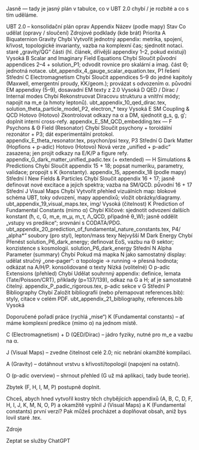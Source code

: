 Jasně — tady je jasný plán v tabulce, co v UBT 2.0 chybí / je rozbité a co s tím uděláme.

UBT 2.0 – konsolidační plán oprav
Appendix	Název (podle mapy)	Stav	Co udělat (opravy / sloučení)	Zdrojové podklady (kde brát)	Priorita
A	Biquaternion Gravity	Chybí	Vytvořit jednotný appendix: metrika, spojení, křivost, topologické invarianty, vazba na komplexní čas; sjednotit notaci.	staré „gravity/QG“ části (hl. článek, dřívější appendixy 1–2, pokud existují)	Vysoká
B	Scalar and Imaginary Field Equations	Chybí	Sloučit původní appendices 2–4 + solution_P1; odvodit rovnice pro skalární a imag. část Θ; jednotná notace.	ubt_appendix_4_gauge_scalar_equation.tex, P1 řešení	Střední
C	Electromagnetism	Chybí	Sloučit appendices 5–9 do jedné kapitoly (Maxwell, emergentní proudy, KK/geom.); provázat s odvozením α.	původní EM appendixy (5–9), dosavadní EM texty z 2.0	Vysoká
D	QED / Dirac / Internal modes	Chybí	Rekonstruovat Diracovu strukturu a vnitřní módy; napojit na m_e (a hmoty leptonů).	ubt_appendix_10_qed_dirac.tex, solution_theta_particle_model_P2, electron_* texy	Vysoká
E	SM Coupling & QCD	Hotovo	(Hotovo) Zkontrolovat odkazy na α a DM, sjednotit g_s, g, g′; doplnit interní cross-refy.	appendix_E_SM_QCD_embedding.tex	—
F	Psychons & Θ Field (Resonator)	Chybí	Sloučit psychony + toroidální rezonátor + P3; dát experimentální protokol.	appendix_E_theta_resonator.tex, psychon/psi texy, P3	Střední
G	Dark Matter (Hopfions + p-adic)	Hotovo	(Hotovo) Nová verze „unified + p-adic“ zasazena; jen projít odkazy na E/K/P a figure refy.	appendix_G_dark_matter_unified_padic.tex (+ extended)	—
H	Simulations & Predictions	Chybí	Sloučit appendix 15 + 18; popsat numeriku, parametry, validace; propojit s K (konstanty).	appendix_15, appendix_18 (podle mapy)	Střední
I	New Fields & Particles	Chybí	Sloučit appendix 16 + 17; jasně definovat nové excitace a jejich spektra; vazba na SM/QCD.	původní 16 + 17	Střední
J	Visual Maps	Chybí	Vytvořit přehled vizuálních map: blokové schéma UBT, toky odvození, mapy appendixů; vložit obrázky/diagramy.	ubt_appendix_19_visual_maps.tex, img/	Vysoká (čitelnost)
K	Prediction of Fundamental Constants (mimo α)	Chybí	Klíčové: sjednotit odvození dalších konstant (ħ, c, G, m_e, m_μ, m_τ, Λ_QCD, případně θ_W); jasně oddělit „vstupy vs predikce“; srovnání s CODATA/PDG.	ubt_appendix_20_prediction_of_fundamental_nature_constants.tex, P4/„alpha*“ soubory (pro styl), lepton/mass texy	Nejvyšší
M	Dark Energy	Chybí	Přenést solution_P6_dark_energy; definovat EoS, vazbu na Θ sektor; konzistence s kosmologií.	solution_P6_dark_energy	Střední
N	Alpha Parameter (summary)	Chybí	Pokud má mapka N jako samostatný display: udělat stručný „one-pager“: α topologie → running → přesná hodnota; odkázat na A/H/P.	konsolidované α texty	Nízká (volitelné)
O	p-adic Extensions (přehled)	Chybí	Udělat souhrnný appendix: definice, lemata (Tate/Poisson/CRT), příklady (p=137/139), odkaz na G a H; ať je samostatně čitelný.	appendix_P_padic_rigorous.tex, p-adic sekce v G	Střední
P	Bibliography	Chybí	Založit bibliografii (nebo přemapovat references.bib): styly, citace v celém PDF.	ubt_appendix_21_bibliography, references.bib	Vysoká

Doporučené pořadí práce (rychlá „mise“)
K (Fundamental constants) – ať máme komplexní predikce (mimo α) na jednom místě.

C (Electromagnetism) + D (QED/Dirac) – jádro fyziky, nutné pro m_e a vazbu na α.

J (Visual Maps) – zvedne čitelnost celé 2.0; nic nebrání okamžité kompilaci.

A (Gravity) – dotáhnout vrstvu s křivostí/topologií (napojení na ostatní).

O (p-adic overview) – shrnout přehled (G už má aplikaci, tady bude teorie).

Zbytek (F, H, I, M, P) postupně doplnit.

Chceš, abych hned vytvořil kostry těch chybějících appendixů (A, B, C, D, F, H, I, J, K, M, N, O, P) a okamžitě vyplnil J (Visual Maps) a K (Fundamental constants) první verzí?
Pak můžeš procházet a doplňovat obsah, aniž bys lovil staré .tex.









Zdroje

Zeptat se služby ChatGPT

